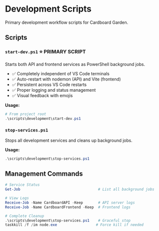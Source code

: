# Development Scripts

Primary development workflow scripts for Cardboard Garden.

## Scripts

### `start-dev.ps1` ⭐ **PRIMARY SCRIPT**
Starts both API and frontend services as PowerShell background jobs.
- ✅ Completely independent of VS Code terminals
- ✅ Auto-restart with nodemon (API) and Vite (frontend)  
- ✅ Persistent across VS Code restarts
- ✅ Proper logging and status management
- ✅ Visual feedback with emojis

**Usage:**
```powershell
# From project root
.\scripts\development\start-dev.ps1
```

### `stop-services.ps1`
Stops all development services and cleans up background jobs.

**Usage:**
```powershell
.\scripts\development\stop-services.ps1
```

## Management Commands

```powershell
# Service Status
Get-Job                                    # List all background jobs

# View Logs
Receive-Job -Name CardboardAPI -Keep       # API server logs
Receive-Job -Name CardboardFrontend -Keep  # Frontend logs

# Complete Cleanup
.\scripts\development\stop-services.ps1    # Graceful stop
taskkill /f /im node.exe                  # Force kill if needed
```
